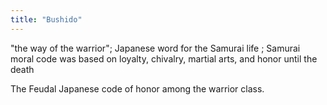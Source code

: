 ```yaml
---
title: "Bushido"
---
```

&quot;the way of the warrior&quot;; Japanese word for the Samurai life ; Samurai moral code was based on loyalty, chivalry, martial arts, and honor until the death

The Feudal Japanese code of honor among the warrior class.

